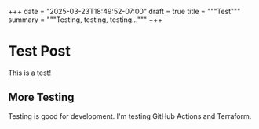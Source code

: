 +++
date = "2025-03-23T18:49:52-07:00"
draft = true
title = """Test"""
summary = """Testing, testing, testing..."""
+++

# Test Post

This is a test!

## More Testing

Testing is good for development. I'm testing GitHub Actions and Terraform.
